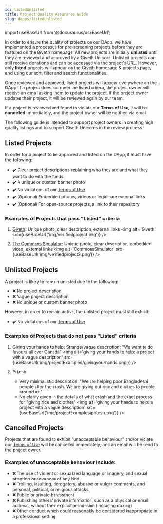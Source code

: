 ```yaml
---
id: listedUnlisted
title: Project Quality Assurance Guide
slug: dapps/listedUnlisted
---
```

import useBaseUrl from '@docusaurus/useBaseUrl';

In order to ensure the quality of projects on our DApp, we have implemented a processus for pre-screening projects before they are featured on the Giveth homepage. All new projects are initially **unlisted** until they are reviewed and approved by a Giveth Unicorn. Unlisted projects can still receive donations and can be accessed via the project's URL. However, only **listed** projects will appear on the Giveth homepage & projects page, and using our sort, filter and search functionalities.

Once reviewed and approved, listed projects will appear everywhere on the DApp! If a project does not meet the listed critera, the project owner will receive an email asking them to update the project. If the project owner updates their project, it will be reviewed again by our team.

If a project is reviewed and found to violate our **Terms of Use**, it will be **cancelled** immediately, and the project owner will be notified via email.

The following guide is intended to support project owners in creating high quality listings and to support Giveth Unicorns in the review process.


## Listed Projects
In order for a project to be approved and listed on the DApp, it must have the following:
- :heavy_check_mark: Clear project descriptions explaining who they are and what they want to do with the funds
- :heavy_check_mark: A unique or custom banner photo
- :heavy_check_mark: No violations of our [Terms of Use](https://giveth.io/tos)
- :heavy_check_mark: (Optional) Embedded photos, videos or legitimate external links
- :heavy_check_mark: (Optional) For open-source projects, a link to their repository

### Examples of Projects that pass "Listed" criteria

1. [Giveth](https://giveth.io/project/the-giveth-community-of-makers): Unique photo, clear description, external links
<img alt='Giveth' src={useBaseUrl('img/verifiedproject.png')} />

2. [The Commons Simulator](https://giveth.io/project/The-Commons-Simulator:-Level-Up): Unique photo, clear description, embedded video, external links
<img alt='CommonsSimulator' src={useBaseUrl('img/verifiedproject2.png')} />

## Unlisted Projects
A project is likely to remain unlisted due to the following:
- :x: No project description
- :x: Vague project description
- :x: No unique or custom banner photo

However, in order to remain active, the unlisted project must still exhibit:
- :heavy_check_mark: No violations of our [Terms of Use](https://giveth.io/tos)

### Examples of Projects that do not pass "Listed" criteria



1. Giving your hands to help: Strange/vague description: "We want to do favours all over Canada"
<img alt='giving your hands to help: a project with a vague description' src={useBaseUrl('img/projectExamples/givingyourhands.png')} />

2. Pritesh
   - Very minimalistic description: "We are helping poor Bangladeshi people after the crash. We are giving out rice and clothes to people around us."
    - No clarity given in the details of what crash and the exact process for "giving rice and clothes"
<img alt='giving your hands to help: a project with a vague description' src={useBaseUrl('img/projectExamples/pritesh.png')} />

## Cancelled Projects

Projects that are found to exhibit "unacceptable behaviour" and/or violate our [Terms of Use](https://giveth.io/tos) will be cancelled immediately, and an email will be send to the project owner.

### Examples of unacceptable behaviour include:
- :x: The use of violent or sexualized language or imagery, and sexual attention or advances of any kind
- :x: Trolling, insulting, derogatory, abusive or vulgar comments, and personal, political, or religious attacks
- :x: Public or private harassment
- :x: Publishing others’ private information, such as a physical or email address, without their explicit permission (including doxing)
- :x: Other conduct which could reasonably be considered inappropriate in a professional setting
